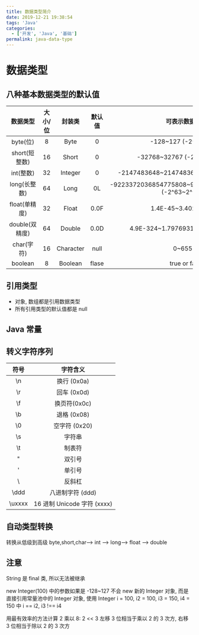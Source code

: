 ```yaml
---
title: 数据类型简介
date: 2019-12-21 19:38:54
tags: 'Java'
categories:
  - ['开发', 'Java', '基础']
permalink: java-data-type
---
```


# 数据类型

## 八种基本数据类型的默认值

|    数据类型    | 大小/位 |  封装类   | 默认值 |                      可表示数据范围                      |
| :------------: | :-----: | :-------: | :----: | :------------------------------------------------------: |
|    byte(位)    |    8    |   Byte    |   0    |                  -128~127 (-2^7~2^7-1)                   |
| short(短整数)  |   16    |   Short   |   0    |              -32768~32767 (-2^15~2^15 - 1)               |
|   int(整数)    |   32    |  Integer  |   0    |         -2147483648~2147483647 (-2^31~2^31 - 1)          |
|  long(长整数)  |   64    |   Long    |   0L   | -9223372036854775808~9223372036854775807 (-2^63~2^63 -1) |
| float(单精度)  |   32    |   Float   |  0.0F  |                   1.4E-45~3.4028235E38                   |
| double(双精度) |   64    |  Double   |  0.0D  |             4.9E-324~1.7976931348623157E308              |
|   char(字符)   |   16    | Character |  null  |                         0~65535                          |
|    boolean     |    8    |  Boolean  | flase  |                      true or false                       |

## 引用类型

- 对象, 数组都是引用数据类型
- 所有引用类型的默认值都是 null

<!-- more -->

## Java 常量

## 转义字符序列

|  符号  |          字符含义           |
| :----: | :-------------------------: |
|   \n   |         换行 (0x0a)         |
|   \r   |         回车 (0x0d)         |
|   \f   |        换页符(0x0c)         |
|   \b   |         退格 (0x08)         |
|   \0   |        空字符 (0x20)        |
|   \s   |           字符串            |
|   \t   |           制表符            |
|   \"   |           双引号            |
|   \'   |           单引号            |
|   \\   |           反斜杠            |
|  \ddd  |      八进制字符 (ddd)       |
| \uxxxx | 16 进制 Unicode 字符 (xxxx) |

## 自动类型转换

转换从低级到高级 byte,short,char—> int —> long—> float —> double

## 注意

String 是 final 类, 所以无法被继承

new Integer(100) 中的参数如果是 -128~127 不会 new 新的 Integer 对象, 而是直接引用常量池中的 Integer 对象, 使用 Integer i = 100, i2 = 100, i3 = 150, i4 = 150 中 i == i2, i3 !== i4

用最有效率的方法计算 2 乘以 8: 2 << 3 左移 3 位相当于乘以 2 的 3 次方, 右移 3 位相当于除以 2 的 3 次方
